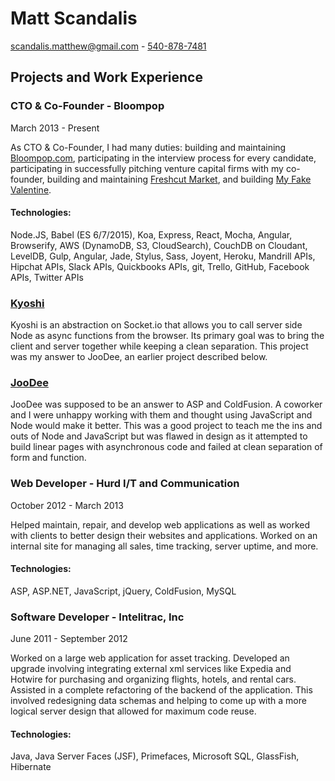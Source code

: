 # Matt Scandalis
[scandalis.matthew@gmail.com](mailto:scandalis.matthew@gmail.com) - [540-878-7481](tel:+15408787481)

## Projects and Work Experience
### CTO & Co-Founder - Bloompop
March 2013 - Present

As CTO & Co-Founder, I had many duties: building and maintaining [Bloompop.com](https://www.bloompop.com), participating in the interview process for every candidate, participating in successfully pitching venture capital firms with my co-founder, building and maintaining [Freshcut Market](https://www.freshcutmarket.com), and building [My Fake Valentine](http://www.myfakevalentine.com).

#### Technologies:
Node.JS, Babel (ES 6/7/2015), Koa, Express, React, Mocha, Angular, Browserify, AWS (DynamoDB, S3, CloudSearch), CouchDB on Cloudant, LevelDB, Gulp, Angular, Jade, Stylus, Sass, Joyent, Heroku, Mandrill APIs, Hipchat APIs, Slack APIs, Quickbooks APIs, git, Trello, GitHub, Facebook APIs, Twitter APIs


### [Kyoshi](https://github.com/BigIroh/Kyoshi)
Kyoshi is an abstraction on Socket.io that allows you to call server side Node as async functions from the browser. Its primary goal was to bring the client and server together while keeping a clean separation. This project was my answer to JooDee, an earlier project described below.


### [JooDee](https://github.com/BigIroh/JooDee)
JooDee was supposed to be an answer to ASP and ColdFusion. A coworker and I were unhappy working with them and thought using JavaScript and Node would make it better. This was a good project to teach me the ins and outs of Node and JavaScript but was flawed in design as it attempted to build linear pages with asynchronous code and failed at clean separation of form and function.


### Web Developer - Hurd I/T and Communication
October 2012 - March 2013

Helped maintain, repair, and develop web applications as well as worked with clients to better design their websites and applications. Worked on an internal site for managing all sales, time tracking, server uptime, and more.

#### Technologies:
ASP, ASP.NET, JavaScript, jQuery, ColdFusion, MySQL


### Software Developer - Intelitrac, Inc
June 2011 - September 2012

Worked on a large web application for asset tracking. Developed an upgrade involving integrating external xml services like Expedia and Hotwire for purchasing and organizing flights, hotels, and rental cars. Assisted in a complete refactoring of the backend of the application. This involved redesigning data schemas and helping to come up with a more logical server design that allowed for maximum code reuse.

#### Technologies:
Java, Java Server Faces (JSF), Primefaces, Microsoft SQL, GlassFish, Hibernate
